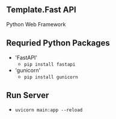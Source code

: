 ## Template.Fast API

Python Web Framework

## Requried Python Packages

* 'FastAPI'
  * `pip install fastapi`
* 'gunicorn'
  * `pip install gunicorn`

## Run Server

* `uvicorn main:app --reload`
